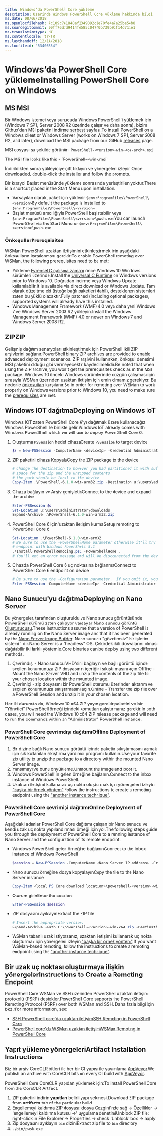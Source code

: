 ```yaml
---
title: Windows’da PowerShell Core yükleme
description: Üzerinde Windows PowerShell Core yükleme hakkında bilgi
ms.date: 08/06/2018
ms.openlocfilehash: 7c109c7e1848af2349092c1e70fe4a7a25be54b8
ms.sourcegitcommit: 00ff76d7d9414fe585c04740b739b9cf14d711e1
ms.translationtype: MT
ms.contentlocale: tr-TR
ms.lasthandoff: 12/14/2018
ms.locfileid: "53405854"
---
```

# <a name="installing-powershell-core-on-windows"></a><span data-ttu-id="b7f8f-103">Windows’da PowerShell Core yükleme</span><span class="sxs-lookup"><span data-stu-id="b7f8f-103">Installing PowerShell Core on Windows</span></span>

## <a name="msi"></a><span data-ttu-id="b7f8f-104">MSI</span><span class="sxs-lookup"><span data-stu-id="b7f8f-104">MSI</span></span>

<span data-ttu-id="b7f8f-105">Bir Windows istemci veya sunucuda Windows PowerShell'i yüklemek için (Windows 7 SP1, Server 2008 R2 üzerinde çalışır ve daha sonra), bizim Github'dan MSI paketini indirme [serbest][] sayfası.</span><span class="sxs-lookup"><span data-stu-id="b7f8f-105">To install PowerShell on a Windows client or Windows Server (works on Windows 7 SP1, Server 2008 R2, and later), download the MSI package from our GitHub [releases][] page.</span></span>

<span data-ttu-id="b7f8f-106">MSI dosyası şu şekilde görünür- `PowerShell-<version>-win-<os-arch>.msi`
<!-- TODO: should be updated to point to the Download Center as well --></span><span class="sxs-lookup"><span data-stu-id="b7f8f-106">The MSI file looks like this - `PowerShell-<version>-win-<os-arch>.msi`
<!-- TODO: should be updated to point to the Download Center as well --></span></span>

<span data-ttu-id="b7f8f-107">İndirildikten sonra yükleyiciye çift tıklayın ve yönergeleri izleyin.</span><span class="sxs-lookup"><span data-stu-id="b7f8f-107">Once downloaded, double-click the installer and follow the prompts.</span></span>

<span data-ttu-id="b7f8f-108">Bir kısayol Başlat menüsünde yükleme sonrasında yerleştirilen yoktur.</span><span class="sxs-lookup"><span data-stu-id="b7f8f-108">There is a shortcut placed in the Start Menu upon installation.</span></span>

- <span data-ttu-id="b7f8f-109">Varsayılan olarak, paket için yüklenir `$env:ProgramFiles\PowerShell\<version>`</span><span class="sxs-lookup"><span data-stu-id="b7f8f-109">By default the package is installed to `$env:ProgramFiles\PowerShell\<version>`</span></span>
- <span data-ttu-id="b7f8f-110">Başlat menüsü aracılığıyla PowerShell başlatabilir veya `$env:ProgramFiles\PowerShell\<version>\pwsh.exe`</span><span class="sxs-lookup"><span data-stu-id="b7f8f-110">You can launch PowerShell via the Start Menu or `$env:ProgramFiles\PowerShell\<version>\pwsh.exe`</span></span>

### <a name="prerequisites"></a><span data-ttu-id="b7f8f-111">Önkoşullar</span><span class="sxs-lookup"><span data-stu-id="b7f8f-111">Prerequisites</span></span>

<span data-ttu-id="b7f8f-112">WSMan PowerShell uzaktan iletişimini etkinleştirmek için aşağıdaki önkoşulların karşılanması gerekir:</span><span class="sxs-lookup"><span data-stu-id="b7f8f-112">To enable PowerShell remoting over WSMan, the following prerequisites need to be met:</span></span>

- <span data-ttu-id="b7f8f-113">Yükleme [Evrensel C çalışma zamanı](https://www.microsoft.com/download/details.aspx?id=50410) önce Windows 10 Windows sürümleri üzerinde.</span><span class="sxs-lookup"><span data-stu-id="b7f8f-113">Install the [Universal C Runtime](https://www.microsoft.com/download/details.aspx?id=50410) on Windows versions prior to Windows 10.</span></span>
  <span data-ttu-id="b7f8f-114">Doğrudan indirme veya Windows Update kullanılabilir.</span><span class="sxs-lookup"><span data-stu-id="b7f8f-114">It is available via direct download or Windows Update.</span></span>
  <span data-ttu-id="b7f8f-115">Tam olarak düzeltme eki (isteğe bağlı paketleri dahil), desteklenen sistemleri zaten bu yüklü olacaktır.</span><span class="sxs-lookup"><span data-stu-id="b7f8f-115">Fully patched (including optional packages), supported systems will already have this installed.</span></span>
- <span data-ttu-id="b7f8f-116">Windows Management Framework (WMF) 4.0 veya daha yeni Windows 7 ve Windows Server 2008 R2 yükleyin.</span><span class="sxs-lookup"><span data-stu-id="b7f8f-116">Install the Windows Management Framework (WMF) 4.0 or newer on Windows 7 and Windows Server 2008 R2.</span></span>

## <a name="zip"></a><span data-ttu-id="b7f8f-117">ZIP</span><span class="sxs-lookup"><span data-stu-id="b7f8f-117">ZIP</span></span>

<span data-ttu-id="b7f8f-118">Gelişmiş dağıtım senaryoları etkinleştirmek için PowerShell ikili ZIP arşivlerini sağlanır.</span><span class="sxs-lookup"><span data-stu-id="b7f8f-118">PowerShell binary ZIP archives are provided to enable advanced deployment scenarios.</span></span>
<span data-ttu-id="b7f8f-119">ZIP arşivini kullanırken, önkoşul denetimi MSI paketini olduğu gibi vermeyecektir kaydedilmelidir.</span><span class="sxs-lookup"><span data-stu-id="b7f8f-119">Be noted that when using the ZIP archive, you won't get the prerequisites check as in the MSI package.</span></span>
<span data-ttu-id="b7f8f-120">Windows 10 önceki Windows sürümlerinde düzgün çalışması için sırasıyla WSMan üzerinden uzaktan iletişim için emin olmamız gerekiyor. Bu nedenle [önkoşulları](#prerequisites) karşılanır.</span><span class="sxs-lookup"><span data-stu-id="b7f8f-120">So in order for remoting over WSMan to work properly on Windows versions prior to Windows 10, you need to make sure the [prerequisites](#prerequisites) are met.</span></span>

## <a name="deploying-on-windows-iot"></a><span data-ttu-id="b7f8f-121">Windows IOT dağıtma</span><span class="sxs-lookup"><span data-stu-id="b7f8f-121">Deploying on Windows IoT</span></span>

<span data-ttu-id="b7f8f-122">Windows IOT zaten PowerShell Core 6'yı dağıtmak üzere kullanacağız Windows PowerShell ile birlikte gelir.</span><span class="sxs-lookup"><span data-stu-id="b7f8f-122">Windows IoT already comes with Windows PowerShell which we will use to deploy PowerShell Core 6.</span></span>

1. <span data-ttu-id="b7f8f-123">Oluşturma `PSSession` hedef cihaza</span><span class="sxs-lookup"><span data-stu-id="b7f8f-123">Create `PSSession` to target device</span></span>

   ```powershell
   $s = New-PSSession -ComputerName <deviceIp> -Credential Administrator
   ```

2. <span data-ttu-id="b7f8f-124">ZIP paketini cihaza Kopyala</span><span class="sxs-lookup"><span data-stu-id="b7f8f-124">Copy the ZIP package to the device</span></span>

   ```powershell
   # change the destination to however you had partitioned it with sufficient
   # space for the zip and the unzipped contents
   # the path should be local to the device
   Copy-Item .\PowerShell-6.1.0-win-arm32.zip -Destination u:\users\administrator\Downloads -ToSession $s
   ```

3. <span data-ttu-id="b7f8f-125">Cihaza bağlayın ve Arşiv genişletin</span><span class="sxs-lookup"><span data-stu-id="b7f8f-125">Connect to the device and expand the archive</span></span>

   ```powershell
   Enter-PSSession $s
   Set-Location u:\users\administrator\downloads
   Expand-Archive .\PowerShell-6.1.0-win-arm32.zip
   ```

4. <span data-ttu-id="b7f8f-126">PowerShell Core 6 için'uzaktan iletişim kurma</span><span class="sxs-lookup"><span data-stu-id="b7f8f-126">Setup remoting to PowerShell Core 6</span></span>

   ```powershell
   Set-Location .\PowerShell-6.1.0-win-arm32
   # Be sure to use the -PowerShellHome parameter otherwise it'll try to create a new
   # endpoint with Windows PowerShell 5.1
   .\Install-PowerShellRemoting.ps1 -PowerShellHome .
   # You'll get an error message and will be disconnected from the device because it has to restart WinRM
   ```

5. <span data-ttu-id="b7f8f-127">Cihazda PowerShell Core 6 uç noktasına bağlanma</span><span class="sxs-lookup"><span data-stu-id="b7f8f-127">Connect to PowerShell Core 6 endpoint on device</span></span>

   ```powershell
   # Be sure to use the -Configuration parameter.  If you omit it, you will connect to Windows PowerShell 5.1
   Enter-PSSession -ComputerName <deviceIp> -Credential Administrator -Configuration powershell.6.1.0
   ```

## <a name="deploying-on-nano-server"></a><span data-ttu-id="b7f8f-128">Nano Sunucu'yu dağıtma</span><span class="sxs-lookup"><span data-stu-id="b7f8f-128">Deploying on Nano Server</span></span>

<span data-ttu-id="b7f8f-129">Bu yönergeler, tarafından oluşturuldu ve Nano sunucu görüntüsünde PowerShell sürümü zaten çalışıyor varsayar [Nano sunucu görüntü Oluşturucusu](/windows-server/get-started/deploy-nano-server).</span><span class="sxs-lookup"><span data-stu-id="b7f8f-129">These instructions assume that a version of PowerShell is already running on the Nano Server image and that it has been generated by the [Nano Server Image Builder](/windows-server/get-started/deploy-nano-server).</span></span>
<span data-ttu-id="b7f8f-130">Nano sunucu "gözetimsiz" bir işletim sistemi ' dir.</span><span class="sxs-lookup"><span data-stu-id="b7f8f-130">Nano Server is a "headless" OS.</span></span> <span data-ttu-id="b7f8f-131">Çekirdek ikili dosyalarını olması dağıtabilir iki farklı yöntemle.</span><span class="sxs-lookup"><span data-stu-id="b7f8f-131">Core binaries can be deploy using two different methods.</span></span>

1. <span data-ttu-id="b7f8f-132">Çevrimdışı - Nano sunucu VHD'sini bağlayın ve bağlı görüntü içinde seçilen konumunuza ZIP dosyasının içeriğini sıkıştırmasını açın.</span><span class="sxs-lookup"><span data-stu-id="b7f8f-132">Offline - Mount the Nano Server VHD and unzip the contents of the zip file to your chosen location within the mounted image.</span></span>
2. <span data-ttu-id="b7f8f-133">Çevrimiçi - zip dosyasını bir PowerShell oturumu üzerinden aktarım ve seçilen konumunuza sıkıştırmasını açın.</span><span class="sxs-lookup"><span data-stu-id="b7f8f-133">Online - Transfer the zip file over a PowerShell Session and unzip it in your chosen location.</span></span>

<span data-ttu-id="b7f8f-134">Her iki durumda da, Windows 10 x64 ZIP yayın gerekir paketini ve bir "Yönetici" PowerShell örneği içindeki komutları çalıştırmanız gerekir.</span><span class="sxs-lookup"><span data-stu-id="b7f8f-134">In both cases, you will need the Windows 10 x64 ZIP release package and will need to run the commands within an "Administrator" PowerShell instance.</span></span>

### <a name="offline-deployment-of-powershell-core"></a><span data-ttu-id="b7f8f-135">PowerShell Core çevrimdışı dağıtımı</span><span class="sxs-lookup"><span data-stu-id="b7f8f-135">Offline Deployment of PowerShell Core</span></span>

1. <span data-ttu-id="b7f8f-136">Bir dizine bağlı Nano sunucu görüntü içinde paketin sıkıştırmasını açmak için sık kullanılan sıkıştırma yardımcı programı kullanın.</span><span class="sxs-lookup"><span data-stu-id="b7f8f-136">Use your favorite zip utility to unzip the package to a directory within the mounted Nano Server image.</span></span>
2. <span data-ttu-id="b7f8f-137">Yansımayı ve bunu önyükleme.</span><span class="sxs-lookup"><span data-stu-id="b7f8f-137">Unmount the image and boot it.</span></span>
3. <span data-ttu-id="b7f8f-138">Windows PowerShell'in gelen örneğine bağlanın.</span><span class="sxs-lookup"><span data-stu-id="b7f8f-138">Connect to the inbox instance of Windows PowerShell.</span></span>
4. <span data-ttu-id="b7f8f-139">Uzaktan iletişimi kullanarak uç nokta oluşturmak için yönergeleri izleyin ["başka bir örnek yöntem"](../learn/remoting/wsman-remoting-in-powershell-core.md#executed-by-another-instance-of-powershell-on-behalf-of-the-instance-that-it-will-register).</span><span class="sxs-lookup"><span data-stu-id="b7f8f-139">Follow the instructions to create a remoting endpoint using the ["another instance technique"](../learn/remoting/wsman-remoting-in-powershell-core.md#executed-by-another-instance-of-powershell-on-behalf-of-the-instance-that-it-will-register).</span></span>

### <a name="online-deployment-of-powershell-core"></a><span data-ttu-id="b7f8f-140">PowerShell Core çevrimiçi dağıtımı</span><span class="sxs-lookup"><span data-stu-id="b7f8f-140">Online Deployment of PowerShell Core</span></span>

<span data-ttu-id="b7f8f-141">Aşağıdaki adımlar PowerShell Core dağıtımı çalışan bir Nano sunucu ve kendi uzak uç nokta yapılandırması örneği için yol.</span><span class="sxs-lookup"><span data-stu-id="b7f8f-141">The following steps guide you through the deployment of PowerShell Core to a running instance of Nano Server and the configuration of its remote endpoint.</span></span>

- <span data-ttu-id="b7f8f-142">Windows PowerShell gelen örneğine bağlanın</span><span class="sxs-lookup"><span data-stu-id="b7f8f-142">Connect to the inbox instance of Windows PowerShell</span></span>

  ```powershell
  $session = New-PSSession -ComputerName <Nano Server IP address> -Credential <An Administrator account on the system>
  ```

- <span data-ttu-id="b7f8f-143">Nano sunucu örneğine dosya kopyalayın</span><span class="sxs-lookup"><span data-stu-id="b7f8f-143">Copy the file to the Nano Server instance</span></span>

  ```powershell
  Copy-Item <local PS Core download location>\powershell-<version>-win-x64.zip c:\ -ToSession $session
  ```

- <span data-ttu-id="b7f8f-144">Oturum girin</span><span class="sxs-lookup"><span data-stu-id="b7f8f-144">Enter the session</span></span>

  ```powershell
  Enter-PSSession $session
  ```

- <span data-ttu-id="b7f8f-145">ZIP dosyasını ayıklayın</span><span class="sxs-lookup"><span data-stu-id="b7f8f-145">Extract the ZIP file</span></span>

  ```powershell
  # Insert the appropriate version.
  Expand-Archive -Path C:\powershell-<version>-win-x64.zip -DestinationPath "C:\PowerShellCore_<version>"
  ```

- <span data-ttu-id="b7f8f-146">WSMan tabanlı uzak istiyorsanız, uzaktan iletişimi kullanarak uç nokta oluşturmak için yönergeleri izleyin ["başka bir örnek yöntem"](../learn/remoting/WSMan-Remoting-in-PowerShell-Core.md#executed-by-another-instance-of-powershell-on-behalf-of-the-instance-that-it-will-register).</span><span class="sxs-lookup"><span data-stu-id="b7f8f-146">If you want WSMan-based remoting, follow the instructions to create a remoting endpoint using the ["another instance technique"](../learn/remoting/WSMan-Remoting-in-PowerShell-Core.md#executed-by-another-instance-of-powershell-on-behalf-of-the-instance-that-it-will-register).</span></span>

## <a name="instructions-to-create-a-remoting-endpoint"></a><span data-ttu-id="b7f8f-147">Bir uzak uç noktası oluşturmaya ilişkin yönergeler</span><span class="sxs-lookup"><span data-stu-id="b7f8f-147">Instructions to Create a Remoting Endpoint</span></span>

<span data-ttu-id="b7f8f-148">PowerShell Core WSMan ve SSH üzerinden PowerShell uzaktan iletişim protokolü (PSRP) destekler.</span><span class="sxs-lookup"><span data-stu-id="b7f8f-148">PowerShell Core supports the PowerShell Remoting Protocol (PSRP) over both WSMan and SSH.</span></span>
<span data-ttu-id="b7f8f-149">Daha fazla bilgi için bkz.:</span><span class="sxs-lookup"><span data-stu-id="b7f8f-149">For more information, see:</span></span>

- <span data-ttu-id="b7f8f-150">[SSH PowerShell core'da uzaktan iletişim][ssh-remoting]</span><span class="sxs-lookup"><span data-stu-id="b7f8f-150">[SSH Remoting in PowerShell Core][ssh-remoting]</span></span>
- <span data-ttu-id="b7f8f-151">[PowerShell core'da WSMan uzaktan iletişim][wsman-remoting]</span><span class="sxs-lookup"><span data-stu-id="b7f8f-151">[WSMan Remoting in PowerShell Core][wsman-remoting]</span></span>

## <a name="artifact-installation-instructions"></a><span data-ttu-id="b7f8f-152">Yapıt yükleme yönergeleri</span><span class="sxs-lookup"><span data-stu-id="b7f8f-152">Artifact Installation Instructions</span></span>

<span data-ttu-id="b7f8f-153">Biz bir arşiv CoreCLR bitleri ile her bir CI yapısı ile yayımlama [AppVeyor][].</span><span class="sxs-lookup"><span data-stu-id="b7f8f-153">We publish an archive with CoreCLR bits on every CI build with [AppVeyor][].</span></span>

<span data-ttu-id="b7f8f-154">PowerShell Core CoreCLR yapıdan yüklemek için:</span><span class="sxs-lookup"><span data-stu-id="b7f8f-154">To install PowerShell Core from the CoreCLR Artifact:</span></span>

1. <span data-ttu-id="b7f8f-155">ZIP paketini indirin **yapıtları** belirli yapı sekmesi.</span><span class="sxs-lookup"><span data-stu-id="b7f8f-155">Download ZIP package from **artifacts** tab of the particular build.</span></span>
2. <span data-ttu-id="b7f8f-156">Engellemeyi kaldırma ZIP dosyası: dosya Gezgini'nde sağ -> Özellikler -> 'engellemeyi kaldırma kutusu ->' uygulama denetimi</span><span class="sxs-lookup"><span data-stu-id="b7f8f-156">Unblock ZIP file: right-click in File Explorer -> Properties -> check 'Unblock' box -> apply</span></span>
3. <span data-ttu-id="b7f8f-157">Zip dosyasını ayıklayın `bin` dizini</span><span class="sxs-lookup"><span data-stu-id="b7f8f-157">Extract zip file to `bin` directory</span></span>
4. `./bin/pwsh.exe`

<!-- [download-center]: TODO -->

[serbest]: https://github.com/PowerShell/PowerShell/releases
[releases]: https://github.com/PowerShell/PowerShell/releases
[ssh-remoting]: ../core-powershell/SSH-Remoting-in-PowerShell-Core.md
[wsman-remoting]: ../core-powershell/WSMan-Remoting-in-PowerShell-Core.md
[AppVeyor]: https://ci.appveyor.com/project/PowerShell/powershell
